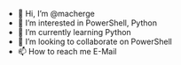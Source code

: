 - 👋 Hi, I’m @macherge
- 👀 I’m interested in PowerShell, Python
- 🌱 I’m currently learning Python
- 💞️ I’m looking to collaborate on PowerShell
- 📫 How to reach me E-Mail

<!---
macherge/macherge is a ✨ special ✨ repository because its `README.md` (this file) appears on your GitHub profile.
You can click the Preview link to take a look at your changes.
--->
